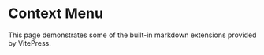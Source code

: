 # Context Menu

This page demonstrates some of the built-in markdown extensions provided by VitePress.